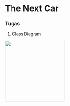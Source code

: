 ﻿# The Next Car

### Tugas

1. Class Diagram

<img src="TheNextCar/Class%20%Diagram2.jpg" width= "200">
